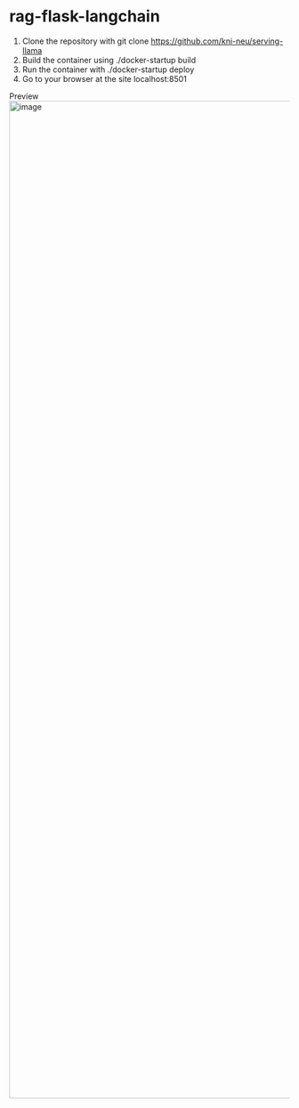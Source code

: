 # rag-flask-langchain

1. Clone the repository with git clone https://github.com/kni-neu/serving-llama
2. Build the container using ./docker-startup build
3. Run the container with ./docker-startup deploy
4. Go to your browser at the site localhost:8501

Preview
<img width="1792" alt="image" src="https://github.com/jatin9909/rag-flask-langchain/assets/47499505/27323fcd-4d9b-4d4d-ac95-631406915ce0">
